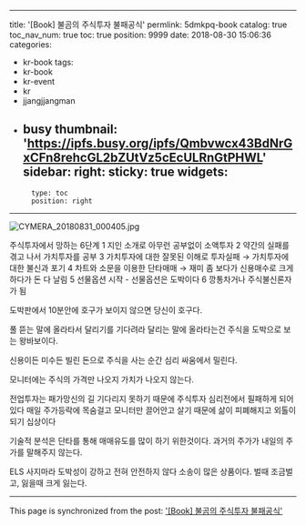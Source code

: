 
---
title: '[Book] 불곰의 주식투자 불패공식'
permlink: 5dmkpq-book
catalog: true
toc_nav_num: true
toc: true
position: 9999
date: 2018-08-30 15:06:36
categories:
- kr-book
tags:
- kr-book
- kr-event
- kr
- jjangjjangman
- busy
thumbnail: 'https://ipfs.busy.org/ipfs/Qmbvwcx43BdNrGxCFn8rehcGL2bZUtVz5cEcULRnGtPHWL'
sidebar:
    right:
        sticky: true
widgets:
    -
        type: toc
        position: right
---


![CYMERA_20180831_000405.jpg](https://ipfs.busy.org/ipfs/Qmbvwcx43BdNrGxCFn8rehcGL2bZUtVz5cEcULRnGtPHWL)

주식투자에서 망하는 6단계
1 지인 소개로 아무런 공부없이 소액투자
2 약간의 실패를 겪고 나서 가치투자를 공부
3 가치투자에 대한 잘못된 이해로 투자실패 → 가치투자에 대한 불신과 포기
4 차트와 소문을 이용한 단타매매 → 재미 좀 보다가 신용매수로 크게하다가 돈 다 날림
5 선물옵션 시작 -  선물옵션은 도박이다
6 깡통차거나 주식불신론자가 됨

도박판에서 10분안에 호구가 보이지 않으면
당신이 호구다.

풀 뜯는 말에 올라타서 달리기를 기다려라
달리는 말에 올라타는건 주식을
도박으로 보는 왕바보이다.

신용이든 미수든 빌린 돈으로 
주식을 사는 순간
심리 싸움에서 밀린다.

모니터에는 주식의 가격만 나오지 
가치가 나오지 않는다.

전업투자는 패가망신의 길
기다리지 못하기 때문에 주식투자 심리전에서 필패하게 되어있다
매일 주가등락에 목숨걸고 모니터만 끌어안고 살기 때문에 삶이 피폐해지고 외톨이 되기 십상이다

기술적 분석은 단타를 통해
매매유도를 많이 하기 위한것이다.
과거의 주가가 내일의 주가를 말해주지 않는다.

ELS 사지마라
도박성이 강하고 전혀 안전하지 않다
소송이 많은 상품이다.
벌때 조금벌고, 잃을때 크게 잃는다.

- - -

This page is synchronized from the post: ['[Book] 불곰의 주식투자 불패공식'](https://steemit.com/@lucky2015/5dmkpq-book)
